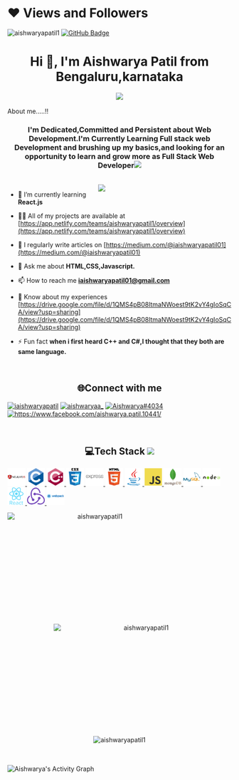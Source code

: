 
<!-- ### Hi there 👋 -->

<!--
**Aishwaryapatil1/Aishwaryapatil1** is a ✨ _special_ ✨ repository because its `README.md` (this file) appears on your GitHub profile.

Here are some ideas to get you started:

- 🔭 I’m currently working on ...
- 🌱 I’m currently learning ...
- 👯 I’m looking to collaborate on ...
- 🤔 I’m looking for help with ...
- 💬 Ask me about ...
- 📫 How to reach me: ...
- 😄 Pronouns: ...
- ⚡ Fun fact: ...
-->
# ❤ Views and Followers
<p align="left"> <img src="https://komarev.com/ghpvc/?username=aishwaryapati1l&label=Profile%20views&color=0e75b6&style=flat" alt="aishwaryapatil1" /> 
<a href="https://github.com/aishwaryapatil1?tab=followers"><img src="https://img.shields.io/github/followers/aishwaryapatil1?label=Followers&style=social" alt="GitHub Badge"></a></p>
<h1 align="center">Hi 👋, I'm Aishwarya Patil from Bengaluru,karnataka</h1>

<p align="center">
  <a href="https://github.com/shikha-max/readme-typing-svg"><img src="https://readme-typing-svg.herokuapp.com?lines=Aspiring+MERN+Stack+Developer;%20Motivated;I%20Always%20enjoy%20learning%20new%20things&center=true&width=600&height=60"></a>
</p>
About me.....!!
<h3 align="center"> I'm Dedicated,Committed and Persistent about Web Development.I'm Currently Learning Full stack web Development and brushing up my basics,and looking for an opportunity to learn and grow more as Full Stack Web Developer<img src="https://media.giphy.com/media/WUlplcMpOCEmTGBtBW/giphy.gif" width="30"></h3>
<br>



<img align="right" src="https://media.giphy.com/media/oy83DwqHRcR1jJczV3/giphy.gif" width="300px">
   

- 🌱 I’m currently learning **React.js**

- 👨‍💻 All of my projects are available at [https://app.netlify.com/teams/aishwaryapatil1/overview](https://app.netlify.com/teams/aishwaryapatil1/overview)

- 📝 I regularly write articles on [https://medium.com/@iaishwaryapatil01](https://medium.com/@iaishwaryapatil01)

- 💬 Ask me about **HTML,CSS,Javascript.**

- 📫 How to reach me **iaishwaryapatil01@gmail.com**

- 📄 Know about my experiences [https://drive.google.com/file/d/1QMS4pB08ltmaNWoest9tK2vY4gIoSqCA/view?usp=sharing](https://drive.google.com/file/d/1QMS4pB08ltmaNWoest9tK2vY4gIoSqCA/view?usp=sharing)

- ⚡ Fun fact **when i first heard C++ and C#,I thought that they both are same language.**

<br>
 
<h2 align="center">🌐Connect with me</h2>
<p align="left">
<a href="https://linkedin.com/in/iaishwaryapatil" target="blank"><img align="center" src="https://raw.githubusercontent.com/rahuldkjain/github-profile-readme-generator/master/src/images/icons/Social/linked-in-alt.svg" alt="iaishwaryapatil" height="30" width="40" /></a>
<a href="https://instagram.com/aishwaryaa_" target="blank"><img align="center" src="https://raw.githubusercontent.com/rahuldkjain/github-profile-readme-generator/master/src/images/icons/Social/instagram.svg" alt="aishwaryaa_" height="30" width="40" /></a>
<a href="https://discord.gg/Aishwarya#4034" target="blank"><img align="center" src="https://raw.githubusercontent.com/rahuldkjain/github-profile-readme-generator/master/src/images/icons/Social/discord.svg" alt="Aishwarya#4034" height="30" width="40" /></a>
<a href="https://fb.com/https://www.facebook.com/aishwarya.patil.10441/" target="blank"><img align="center" src="https://raw.githubusercontent.com/rahuldkjain/github-profile-readme-generator/master/src/images/icons/Social/facebook.svg" alt="https://www.facebook.com/aishwarya.patil.10441/" height="30" width="40" /></a>
</p>

 <br>
 
<h2 align="center"> 💻Tech Stack <img src = "https://media2.giphy.com/media/QssGEmpkyEOhBCb7e1/giphy.gif?cid=ecf05e47a0n3gi1bfqntqmob8g9aid1oyj2wr3ds3mg700bl&rid=giphy.gif" width = 32px></h2>
<p align="left"> 
<a href="https://angular.io" target="_blank" rel="noreferrer"> <img src="https://raw.githubusercontent.com/devicons/devicon/master/icons/angularjs/angularjs-original-wordmark.svg" alt="angularjs" width="40" height="40"/> </a> <a href="https://www.cprogramming.com/" target="_blank" rel="noreferrer"> <img src="https://raw.githubusercontent.com/devicons/devicon/master/icons/c/c-original.svg" alt="c" width="40" height="40"/> </a><a href="https://www.w3schools.com/cpp/" target="_blank" rel="noreferrer"> <img src="https://raw.githubusercontent.com/devicons/devicon/master/icons/cplusplus/cplusplus-original.svg" alt="cplusplus" width="40" height="40"/> </a> <a href="https://www.w3schools.com/css/" target="_blank" rel="noreferrer"> <img src="https://raw.githubusercontent.com/devicons/devicon/master/icons/css3/css3-original-wordmark.svg" alt="css3" width="40" height="40"/> </a> <a href="https://expressjs.com" target="_blank" rel="noreferrer"> <img src="https://raw.githubusercontent.com/devicons/devicon/master/icons/express/express-original-wordmark.svg" alt="express" width="40" height="40"/> </a> <a href="https://www.w3.org/html/" target="_blank" rel="noreferrer"> <img src="https://raw.githubusercontent.com/devicons/devicon/master/icons/html5/html5-original-wordmark.svg" alt="html5" width="40" height="40"/> </a> <a href="https://www.java.com" target="_blank" rel="noreferrer"> <img src="https://raw.githubusercontent.com/devicons/devicon/master/icons/java/java-original.svg" alt="java" width="40" height="40"/> </a> <a href="https://developer.mozilla.org/en-US/docs/Web/JavaScript" target="_blank" rel="noreferrer"> <img src="https://raw.githubusercontent.com/devicons/devicon/master/icons/javascript/javascript-original.svg" alt="javascript" width="40" height="40"/> </a> <a href="https://www.mongodb.com/" target="_blank" rel="noreferrer"> <img src="https://raw.githubusercontent.com/devicons/devicon/master/icons/mongodb/mongodb-original-wordmark.svg" alt="mongodb" width="40" height="40"/> </a> <a href="https://www.mysql.com/" target="_blank" rel="noreferrer"> <img src="https://raw.githubusercontent.com/devicons/devicon/master/icons/mysql/mysql-original-wordmark.svg" alt="mysql" width="40" height="40"/> </a> <a href="https://nodejs.org" target="_blank" rel="noreferrer"> <img src="https://raw.githubusercontent.com/devicons/devicon/master/icons/nodejs/nodejs-original-wordmark.svg" alt="nodejs" width="40" height="40"/> </a> <a href="https://reactjs.org/" target="_blank" rel="noreferrer"> <img src="https://raw.githubusercontent.com/devicons/devicon/master/icons/react/react-original-wordmark.svg" alt="react" width="40" height="40"/> </a> <a href="https://redux.js.org" target="_blank" rel="noreferrer"> <img src="https://raw.githubusercontent.com/devicons/devicon/master/icons/redux/redux-original.svg" alt="redux" width="40" height="40"/> </a> <a href="https://webpack.js.org" target="_blank" rel="noreferrer"> <img src="https://raw.githubusercontent.com/devicons/devicon/d00d0969292a6569d45b06d3f350f463a0107b0d/icons/webpack/webpack-original-wordmark.svg" alt="webpack" width="40" height="40"/> </a> </p>
 

<p align="center">
<img align="left" height="250px" width="400px" src="https://github-readme-stats.vercel.app/api/top-langs?username=aishwaryapatil1&show_icons=true&locale=en&layout=compact" alt="aishwaryapatil1" />
<img align="right" height="250px" width="400px" src="https://github-readme-stats.vercel.app/api?username=aishwaryapatil1&show_icons=true&locale=en" alt="aishwaryapatil1"/>
<img align="center"<img  align="center" height="210px" width="600px" src="https://github-readme-streak-stats.herokuapp.com/?user=aishwaryapatil1&" alt="aishwaryapatil1" />
 </p>
<br><br>

<img alt="Aishwarya's Activity Graph" src="https://activity-graph.herokuapp.com/graph?username=aishwaryapatil1&bg_color=0D1117&color=5BCDEC&line=5BCDEC&point=FFFFFF&hide_border=true" />


